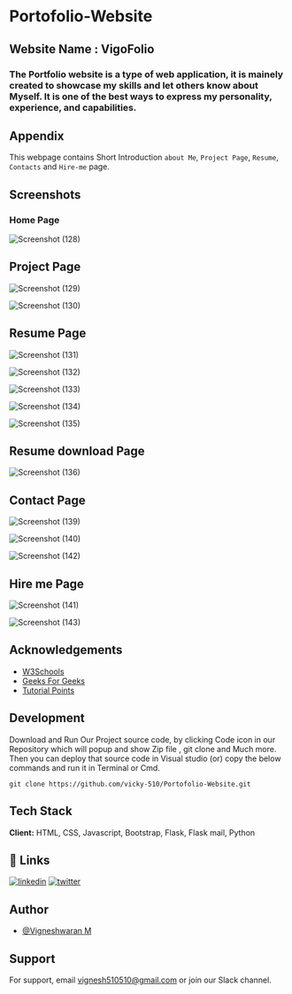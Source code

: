 # Portofolio-Website




## Website Name : VigoFolio
### The Portfolio website is a type of web application, it is mainely created to showcase my skills and let others know about Myself. It is one of the best ways to express my personality, experience, and capabilities.


## Appendix

This webpage contains Short Introduction `about Me`, `Project Page`, `Resume`, `Contacts`  and `Hire-me` page.


## Screenshots
### Home Page

![Screenshot (128)](https://user-images.githubusercontent.com/103897625/208889630-31a1e23e-edcb-433f-9cbd-cc3f96fe6b4d.png)

## Project Page

![Screenshot (129)](https://user-images.githubusercontent.com/103897625/208889641-b6813a56-8f7d-4a1f-861a-6c4a0a5c64a5.png)

![Screenshot (130)](https://user-images.githubusercontent.com/103897625/208889773-282fa19a-82e8-482a-b08d-011a29564993.png)

## Resume Page

![Screenshot (131)](https://user-images.githubusercontent.com/103897625/208889894-39fa32e4-fff9-435e-a4ef-ade1a525c6a7.png)

![Screenshot (132)](https://user-images.githubusercontent.com/103897625/208889919-98de7498-f471-4784-9ff3-f4b96efc7855.png)

![Screenshot (133)](https://user-images.githubusercontent.com/103897625/208889938-6b12198f-e103-46c5-a166-710510b453c4.png)

![Screenshot (134)](https://user-images.githubusercontent.com/103897625/208889975-c62fcdcf-ea8c-47bc-a004-16a5e06134aa.png)

![Screenshot (135)](https://user-images.githubusercontent.com/103897625/208894249-9ffbf9df-79ee-4b0a-a916-0b2c06150dcb.png)

## Resume download Page

![Screenshot (136)](https://user-images.githubusercontent.com/103897625/208891145-179f6638-6829-4809-8d9d-57aa44f4e439.png)

## Contact Page

![Screenshot (139)](https://user-images.githubusercontent.com/103897625/208890048-cfb0506b-7034-4a6e-a510-1a468368dfc1.png)

![Screenshot (140)](https://user-images.githubusercontent.com/103897625/208890107-cb1d2a21-476f-4214-b17c-986c48e527fe.png)

![Screenshot (142)](https://user-images.githubusercontent.com/103897625/208891454-322df60c-91b8-47aa-9378-0d565077f9a4.png)

## Hire me Page

![Screenshot (141)](https://user-images.githubusercontent.com/103897625/208891389-fd16a0eb-503b-4f48-95b6-31e56a94d2b2.png)

![Screenshot (143)](https://user-images.githubusercontent.com/103897625/208890214-2027c207-7430-4df7-bac7-085be49c4889.png)




## Acknowledgements

 - [W3Schools](https://awesomeopensource.com/project/elangosundar/awesome-README-templates)
 - [Geeks For Geeks](https://github.com/matiassingers/awesome-readme)
 - [Tutorial Points](https://bulldogjob.com/news/449-how-to-write-a-good-readme-for-your-github-project)



## Development 

Download and Run Our Project source code, by clicking Code icon in our Repository which will popup and show Zip file , git clone and Much more.
Then you can deploy that source code in Visual studio (or) copy the below commands and run it in Terminal or Cmd. 

```
git clone https://github.com/vicky-510/Portofolio-Website.git

```


## Tech Stack

**Client:** HTML, CSS, Javascript, Bootstrap, Flask, Flask mail, Python




## 🔗 Links
[![linkedin](https://img.shields.io/badge/linkedin-0A66C2?style=for-the-badge&logo=linkedin&logoColor=white)](https://www.linkedin.com/in/vwaran)
[![twitter](https://img.shields.io/badge/twitter-1DA1F2?style=for-the-badge&logo=twitter&logoColor=white)](https://twitter.com/)


## Author

- [@Vigneshwaran M](https://www.github.com/vicky-510)


## Support

For support, email vignesh510510@gmail.com or join our Slack channel.

